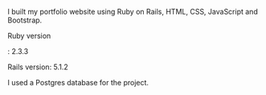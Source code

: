 I built my portfolio website using Ruby on Rails, HTML, CSS, JavaScript and Bootstrap.


Ruby version

: 2.3.3

Rails version: 5.1.2

I used a Postgres database for the project.

